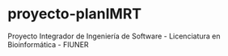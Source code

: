 # proyecto-planIMRT
Proyecto Integrador de Ingeniería de Software - Licenciatura en Bioinformática - FIUNER
